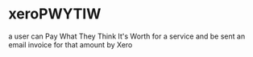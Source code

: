 # xeroPWYTIW
a user can Pay What They Think It's Worth for a service and be sent an email invoice for that amount by Xero
